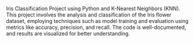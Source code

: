 Iris Classification Project using Python and K-Nearest Neighbors (KNN). This project involves the analysis and classification of the Iris flower dataset, employing techniques such as model training and evaluation using metrics like accuracy, precision, and recall. The code is well-documented, and results are visualized for better understanding.
